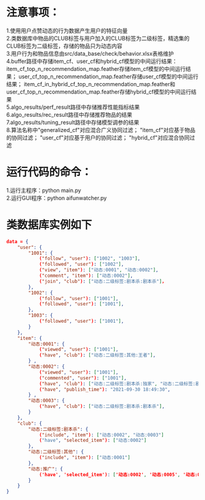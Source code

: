 # 注意事项：
1.使用用户点赞动态的行为数据产生用户的特征向量<br>
2.类数据库中物品的CLUB标签与用户加入的CLUB标签为二级标签，精选集的CLUB标签为二级标签，存储的物品只为动态内容<br>
3.用户行为和物品信息由src/data_base/check/behavior.xlsx表格维护<br>
4.buffer路径中存储item_cf、user_cf和hybrid_cf模型的中间运行结果：
item_cf_top_n_recommendation_map.feather存储item_cf模型的中间运行结果；
user_cf_top_n_recommendation_map.feather存储user_cf模型的中间运行结果；
item_cf_in_hybrid_cf_top_n_recommendation_map.feather和user_cf_top_n_recommendation_map.feather存储hybrid_cf模型的中间运行结果<br>
5.algo_results/perf_result路径中存储推荐性能指标结果<br>
6.algo_results/rec_result路径中存储推荐物品的结果<br>
7.algo_results/tuning_result路径中存储模型调参的结果<br>
8.算法名称中"generalized_cf"对应混合广义协同过滤；
"item_cf"对应基于物品的协同过滤；
"user_cf"对应基于用户的协同过滤；
"hybrid_cf"对应混合协同过滤

# 运行代码的命令：
1.运行主程序：python main.py<br>
2.运行GUI程序：python aifunwatcher.py

# 类数据库实例如下
```json
data = {
    "user": {
        "1001": {
            ("follow", "user"): ["1002", "1003"],
            ("followed", "user"): ["1002"], 
            ("view", "item"): ["动态:0001", "动态:0002"],
            ("comment", "item"): ["动态:0002"],
            ("join", "club"): ["动态:二级标签:剧本杀:剧本杀"]，
        },
        "1002": {
            ("follow", "user"): ["1001"],
            ("followed", "user"): ["1001"], 
        },
        "1003": {
            ("followed", "user"): ["1001"], 
        }
    }, 
    "item": {
        "动态:0001": {
            ("viewed", "user"): ["1001"],
            ("have", "club"): ["动态:二级标签:其他:王者"],
        } , 
        "动态:0002": {
            ("viewed", "user"): ["1001"], 
            ("commented", "user"): ["1001"],
            ("have", "club"): ["动态:二级标签:剧本杀:独家", "动态:二级标签:剧本杀:剧本杀"],
            ("have", "publish_time"): "2021-09-30 18:49:30",
        } , 
        "动态:0003": {
            ("have", "club"): ["动态:二级标签:剧本杀:剧本杀"],
        }  
    },
    "club": {
        "动态:二级标签:剧本杀": {
            ("include", "item"): ["动态:0002", "动态:0003"]
            ("have", "selected_item"): ["动态:0002"]
        },
        "动态:二级标签:其他": {
            ("include", "item"): ["动态:0001"]
        },
        "动态:推广": {
            ('have', 'selected_item'): ['动态:0002', '动态:0005', '动态:0009']
        }
    }
}
